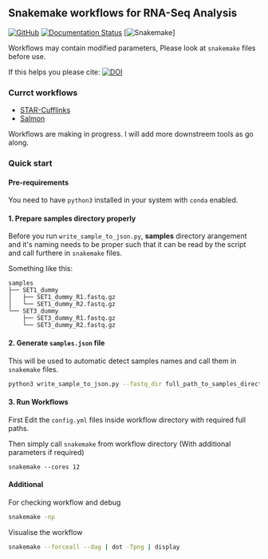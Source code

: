 ## Snakemake workflows for RNA-Seq Analysis
[![GitHub](https://img.shields.io/github/license/sk-sahu/Snakemake-RNASeq-Workflows.svg?style=flat)](https://github.com/sk-sahu/Snakemake-RNASeq-Workflows/blob/master/LICENSE.txt)
[![Documentation Status](https://readthedocs.org/projects/snakemake-rnaseq-workflows/badge/?version=latest)](https://snakemake-rnaseq-workflows.readthedocs.io/en/latest/?badge=latest)
[![Snakemake](https://img.shields.io/badge/snakemake-≥4.6.0-blueviolet.svg)]

Workflows may contain modified parameters, Please look at `snakemake` files before use.

If this helps you please cite: [![DOI](https://zenodo.org/badge/171293144.svg)](https://zenodo.org/badge/latestdoi/171293144)

### Currct workflows
* [STAR-Cufflinks](./STAR-Cufflinks)
* [Salmon](./Salmon)

Workflows are making in progress. I will add more downstreem tools as go along.

### Quick start

#### Pre-requirements
You need to have `python3` installed in your system with `conda` enabled. 

#### 1. Prepare **samples** directory properly

Before you run `write_sample_to_json.py`, **samples** directory arangement and it's naming needs to be proper such that it can be read by the script and call furthere in `snakemake` files.

Something like this:
```
samples
├── SET1_dummy
│   ├── SET1_dummy_R1.fastq.gz
│   └── SET1_dummy_R2.fastq.gz
└── SET3_dummy
    ├── SET3_dummy_R1.fastq.gz
    └── SET3_dummy_R2.fastq.gz
```

#### 2. Generate `samples.json` file
This will be used to automatic detect samples names and call them in `snakemake` files.
```bash
python3 write_sample_to_json.py --fastq_dir full_path_to_samples_directory
```

#### 3. Run Workflows
First Edit the `config.yml` files inside workflow directory with required full paths.

Then simply call `snakemake` from workflow directory (With additional parameters if required)
```
snakemake --cores 12
```
#### Additional
For checking workflow and debug
```bash
snakemake -np
```

Visualise the workflow
```bash
snakemake --forceall --dag | dot -Tpng | display
```
